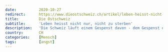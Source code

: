 ```yaml
---
date:          2020-10-27
redirect:      https://www.dieostschweiz.ch/artikel/leben-heisst-nicht-nur-nicht-zu-sterben-8kPjyJ9
title:         Die Ostschweiz
subtitle:      'Leben heisst nicht nur, nicht zu sterben'
description:   'Die Schweiz läuft einem Gespenst davon - dem Gespenst des tödlichen Virus. Die Regierung handelt nicht, weil in unserem Land etwas Schlimmes passiert, sondern weil etwas passieren könnte. Ein Gastbeitrag der Autorin Nicole Chisholm.'
country:       CH
categories:    [Mensch]
tags:          [angst]
---
```

